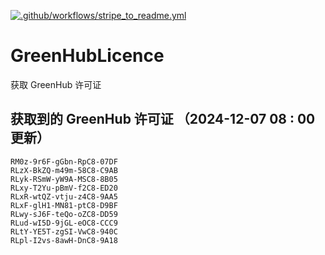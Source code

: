 [![.github/workflows/stripe_to_readme.yml](https://github.com/zjx-kimi/GreenHubLicence/actions/workflows/stripe_to_readme.yml/badge.svg)](https://github.com/zjx-kimi/GreenHubLicence/actions/workflows/stripe_to_readme.yml)
# GreenHubLicence
获取 GreenHub 许可证
## 获取到的 GreenHub 许可证 （2024-12-07 08 : 00 更新）
```
RM0z-9r6F-gGbn-RpC8-07DF
RLzX-BkZQ-m49m-58C8-C9AB
RLyk-RSmW-yW9A-MSC8-8B05
RLxy-T2Yu-pBmV-f2C8-ED20
RLxR-wtQZ-vtju-z4C8-9AA5
RLxF-glH1-MN81-ptC8-D9BF
RLwy-sJ6F-teQo-oZC8-DD59
RLud-wI5D-9jGL-eOC8-CCC9
RLtY-YE5T-zgSI-VwC8-940C
RLpl-I2vs-8awH-DnC8-9A18
```
